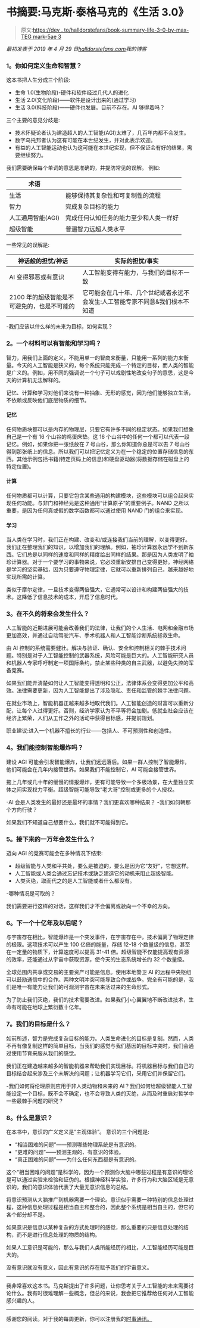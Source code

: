 # 书摘要:马克斯·泰格马克的《生活 3.0》

> 原文:[https://dev . to/halldorstefans/book-summary-life-3-0-by-max-TEG mark-5ae 3](https://dev.to/halldorstefans/book-summary-life-3-0-by-max-tegmark-5ae3)

*最初发表于 2019 年 4 月 29 日[halldorstefans.com](https://www.halldorstefans.com/book-summary-life-3-0-by-max-tegmark/)我的博客*

### [](#1-how-do-you-define-life-and-intelligence)1。你如何定义生命和智慧？

这本书把人生分成三个阶段:

*   生命 1.0(生物阶段)-硬件和软件经过几代人的进化
*   生活 2.0(文化阶段)——软件是设计出来的(通过学习)
*   生活 3.0(科技阶段)——硬件也发展。目前不存在。AI 够得着吗？

三个主要的意见分歧是:

*   技术怀疑论者认为建造超人的人工智能(AGI)太难了，几百年内都不会发生。
*   数字乌托邦者认为这有可能在本世纪发生，并对此表示欢迎。
*   有益的人工智能运动也认为这可能在本世纪实现，但不保证会有好的结果，需要继续努力。

我们需要确保每个单词的意思是准确的，并提防常见的误解。
例如:

| 术语 |  |
| --- | --- |
| 生活 | 能够保持其复杂性和可复制性的流程 |
| 智力 | 完成复杂目标的能力 |
| 人工通用智能(AGI) | 完成任何认知任务的能力至少和人类一样好 |
| 超级智能 | 普遍智力远超人类水平 |

一些常见的误解是:

| 神话般的担忧/神话 | 实际的担忧/事实 |
| --- | --- |
| AI 变得邪恶或有意识 | 人工智能变得有能力，与我们的目标不一致 |
| 2100 年的超级智能是不可避免的，也是不可能的 | 它可能会在几十年、几个世纪或者永远不会发生:人工智能专家不同意&我们根本不知道 |

-我们应该以什么样的未来为目标，如何实现？

### [](#2-can-a-material-have-intelligence-and-learn)2。一个材料可以有智能和学习吗？

智力，用我们上面的定义，不能用单一的智商来衡量，只能用一系列的能力来衡量。今天的人工智能是狭义的，每个系统只能完成一个特定的目标，而人类的智能是广义的。例如，用不同的强调说一个句子可以戏剧性地改变句子的意思，这是今天的计算机无法解释的。

记忆、计算和学习对他们来说有一种抽象、无形的感觉，因为他们能够独立生活，不依赖或反映他们底层物质的细节。

#### [](#memory)记忆

任何物质块都可以是内存的物理层，只要它有许多不同的稳定状态。如果我们想象自己是一个有 16 个山谷的鸡蛋床垫。这 16 个山谷中的任何一个都可以代表一段记忆。例如，如果你把一张纸放在 7 号山谷，那么你知道你总是可以去 7 号山谷得到那张纸上的信息。所以我们可以把记忆定义为在一个稳定的位置存储信息的东西。其他示例包括书籍(特定页码上的信息)和硬盘驱动器(将数据存储在磁盘上的特定位置)。

#### [](#computation)计算

任何物质都可以计算，只要它包含某些通用的构建模块，这些模块可以组合起来实现任何功能。与非门和神经元是这种通用“计算原子”的重要例子。NAND 之所以重要，是因为任何真或假的数学函数都可以通过使用 NAND 门的组合来实现。

#### [](#learning)学习

当人类在学习时，我们正在构建、改变和/或连接我们当前的理解，以变得更好。我们正在整理我们的知识，以增加我们的理解。例如，袖珍计算器永远学不到新东西。它们总是以同样的速度和同样的精度给出同样的结果。那是因为人类发明了袖珍计算器。对于一个要学习的事物来说，它必须重新安排自己变得更好。神经网络是学习的坚实基础，因为只要遵守物理定律，它就可以重新排列自己，越来越好地实现所需的计算。

类似于摩尔定律，一旦技术变得两倍强大，它通常可以设计和构建两倍强大的技术。这降低了信息技术的成本，开启了信息时代。

### [](#3-what-can-happen-in-the-near-future)3。在不久的将来会发生什么？

人工智能的近期进展可能会改善我们的法律，让我们的个人生活、电网和金融市场更加高效，并通过自动驾驶汽车、手术机器人和人工智能诊断系统拯救生命。

由 AI 控制的系统需要健壮。解决与验证、确认、安全和控制相关的棘手技术问题。特别是对于人工智能控制的武器系统，风险可能是巨大的。人工智能研究人员和机器人专家呼吁制定一项国际条约，禁止某些种类的自主武器，以避免失控的军备竞赛。

如果我们能弄清楚如何让人工智能变得透明和公正，法律体系会变得更加公平和高效。法律需要更新，因为人工智能提出了涉及隐私、责任和监管的棘手法律问题。

在就业市场上，智能机器正越来越多地取代我们。人工智能创造的财富可以重新分配，让每个人过得更好。否则，经济学家认为不平等将会加剧。低就业社会应该在经济上繁荣，人们从工作之外的活动中获得目标感，并提前规划。

职业建议:进入一个机器不擅长的行业——包括人、不可预测性和创造性。

### [](#4-can-we-control-the-intelligence-explosion)4。我们能控制智能爆炸吗？

建设 AGI 可能会引发智能爆炸，让我们远远落后。如果一群人控制了智能爆炸，他们可能会在几年内接管世界。如果我们不能控制它，AI 可能会接管世界。

拖上几年或几十年的缓慢的情报爆炸，更有可能导致一个多极场景，在大量独立实体之间实现权力平衡。超级智能可能导致“老大哥”控制或更多的个人授权。

-AI 会是人类发生的最好还是最坏的事情？我们更喜欢哪种结果？
-我们如何朝那个方向行驶？

如果我们不知道自己想要什么，我们就不可能得到它。

### [](#5-what-could-happen-the-next-10000-years)5。接下来的一万年会发生什么？

迈向 AGI 的竞赛可能会在多种情况下结束:

*   超级智能与人类和平共处，要么是被迫的，要么是因为它“友好”，它想这样。
*   人工智能或人类会通过忘记技术或缺乏建造它的动机来阻止超级智能。
*   人类灭绝，取而代之的是人工智能或者什么都没有。

-哪种情况是可取的？

我们需要进行这样的对话，这样我们才不会偏离或驶向一个不幸的方向。

### [](#6-what-about-the-next-billion-years-and-beyond)6。下一个十亿年及以后呢？

与宇宙存在相比，智能爆炸是一个突发事件，在宇宙存在中，技术偏离了物理定律的极限。这项技术可以产生 100 亿倍的能量，存储 12-18 个数量级的信息，甚至在一定量的物质下，计算速度可以提高 31-41 倍。超级智能不仅能提高现有资源的效率，还能通过从宇宙中获取资源，使今天的生态系统增长约 32 个数量级。

全球范围内共享或交易的主要资产可能是信息。使用本地警卫 AI 的远程中央枢纽可以鼓励通信中的合作。两种文明冲突可能导致合作或战争。完全有可能的是，我们是唯一有能力让我们的可观测宇宙在未来活过来的生命形式。

为了防止我们灭绝，我们的技术需要改进。如果我们小心翼翼地不断改进技术，生命有可能在地球上繁衍数十亿年。

### [](#7-what-are-our-goals)7。我们的目标是什么？

如前所述，智力是完成复杂目标的能力。人类生命进化的目标是复制。然而，人类不再有像复制这样的简单目标，当我们的感觉与我们基因的目标冲突时，我们会通过使用节育来服从我们的感觉。

我们正在建造越来越多的智能机器来帮助我们实现目标。将机器目标与我们自己的目标结合起来涉及三个未解决的问题；让机器学习它们，采用它们并保留它们。

-我们如何将伦理原则应用于非人类动物和未来的 AI？我们如何给超级智能人工智能设定一个目标，既不会不确定，也不会导致人类的灭绝，从而及时重启对哲学中一些最棘手问题的研究？

### [](#8-what-is-consciousness)8。什么是意识？

在本书中，意识的广义定义是“主观体验”。
意识的三个问题是:

*   “相当困难的问题”——预测哪些物理系统是有意识的。
*   “更难的问题”——预测主观的、有意识的体验。
*   “真正困难的问题”——为什么任何东西都是有意识的。

这个“相当困难的问题”是科学的，因为一个预测你大脑中哪些过程是有意识的理论是可以通过实验来检验和证伪的。根据神经科学实验，许多行为和大脑区域是无意识的，我们的意识体验代表了大量无意识信息的总结。

将意识预测从大脑推广到机器需要一个理论。意识似乎需要一种特别的信息处理过程，这种信息处理过程是相当自主和整合的，因此整个系统是相当自主的，但它的各个部分却不是。

如果意识是信息以某种复杂的方式处理时的感觉，那么重要的只是信息处理的结构，而不是进行信息处理的物质的结构。

如果人工意识是可能的，那么与我们人类所能经历的相比，人工智能经历可能是巨大的。

没有意识就没有意义，因此有意识的存在赋予我们的宇宙意义。

* * *

我非常喜欢这本书。马克斯提出了许多问题，让你思考关于人工智能的未来需要讨论什么。我有时很难理解一些概念，但总的来说，我会把它推荐给任何对人工智能感兴趣的人。

* * *

感谢您的阅读。对于我的每周更新，你可以注册我的[时事通讯。](https://email.halldorstefans.com/)